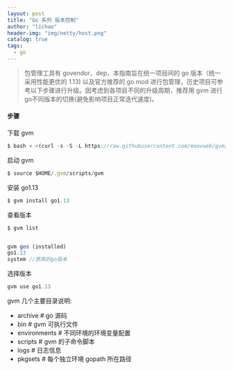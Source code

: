 ```yaml
---
layout: post
title: "Go 系列 版本控制"
author: "lichao"
header-img: "img/netty/host.png"
catalog: true
tags:
  - go
---
```


> 包管理工具有 govendor、dep，本指南旨在统一项目间的 go 版本（统一采用性能更优的 1.13) 以及官方推荐的 go mod 进行包管理，历史项目可参考以下步骤进行升级。因考虑到各项目不同的升级周期，推荐用 gvm 进行go不同版本的切换(避免影响项目正常迭代速度)。

#### 步骤
下载 gvm

```javaScript
$ bash < <(curl -s -S -L https://raw.githubusercontent.com/moovweb/gvm/master/binscripts/gvm-installer)
```

启动 gvm

```javaScript
$ source $HOME/.gvm/scripts/gvm

```

安装 go1.13

```javaScript
$ gvm install go1.13
```

查看版本

```javaScript
$ gvm list


gvm gos (installed)
go1.13
system //原来的go版本

``` 

选择版本

```javaScript
gvm use go1.13
```

gvm 几个主要目录说明:
- archive             # go 源码
- bin                 # gvm 可执行文件
- environments        # 不同环境的环境变量配置
- scripts             # gvm 的子命令脚本
- logs                # 日志信息
- pkgsets             # 每个独立环境 gopath 所在路径


